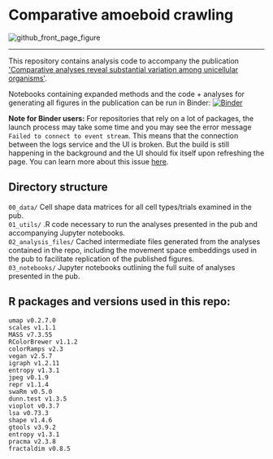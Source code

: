 # Comparative amoeboid crawling

![github_front_page_figure](https://user-images.githubusercontent.com/64554648/182730384-e9e60ead-8651-4c23-a484-b69bdd6ffe88.png)

---

This repository contains analysis code to accompany the publication ['Comparative analyses reveal substantial variation among unicellular organisms'](https://research.arcadiascience.com/pub/result-comparative-crawling).

Notebooks containing expanded methods and the code + analyses for generating all figures in the publication can be run in Binder:
[![Binder](https://mybinder.org/badge_logo.svg)](https://mybinder.org/v2/gh/Arcadia-Science/comparative-amoeboid-crawling/HEAD)

**Note for Binder users:** For repositories that rely on a lot of packages, the launch process may take some time and you may see the error message `Failed to connect to event stream`. This means that the connection between the logs service and the UI is broken. But the build is still happening in the background and the UI should fix itself upon refreshing the page. You can learn more about this issue [here](https://discourse.jupyter.org/t/failed-to-connect-to-event-stream/527).

## Directory structure

`00_data/` Cell shape data matrices for all cell types/trials examined in the pub.<br>
`01_utils/` .R code necessary to run the analyses presented in the pub and accompanying Jupyter notebooks.<br>
`02_analysis_files/` Cached intermediate files generated from the analyses contained in the repo, including the movement space embeddings used in the pub to facilitate replication of the published figures.<br>
`03_notebooks/` Jupyter notebooks outlining the full suite of analyses presented in the pub.<br>

## R packages and versions used in this repo:

`umap v0.2.7.0`<br>
`scales v1.1.1`<br>
`MASS v7.3.55`<br>
`RColorBrewer v1.1.2`<br>
`colorRamps v2.3`<br>
`vegan v2.5.7`<br>
`igraph v1.2.11`<br>
`entropy v1.3.1`<br>
`jpeg v0.1.9`<br>
`repr v1.1.4`<br>
`swaRm v0.5.0`<br>
`dunn.test v1.3.5`<br>
`vioplot v0.3.7`<br>
`lsa v0.73.3`<br>
`shape v1.4.6`<br>
`gtools v3.9.2`<br>
`entropy v1.3.1`<br>
`pracma v2.3.8`<br>
`fractaldim v0.8.5`<br>
